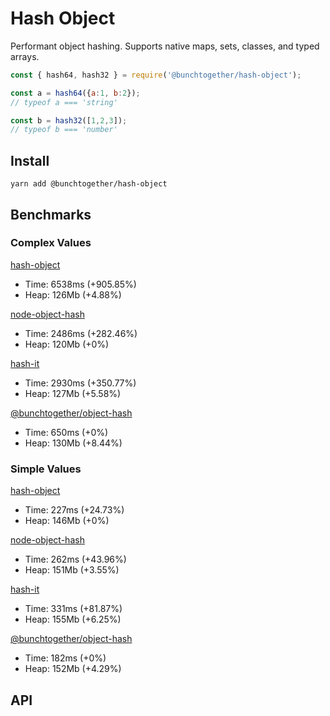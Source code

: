 # Hash Object

Performant object hashing. Supports native maps, sets, classes, and typed arrays.

```js
const { hash64, hash32 } = require('@bunchtogether/hash-object');

const a = hash64({a:1, b:2});
// typeof a === 'string'

const b = hash32([1,2,3]);
// typeof b === 'number'
```
## Install

`yarn add @bunchtogether/hash-object`

## Benchmarks

### Complex Values

[hash-object](https://www.npmjs.com/package/hash-object)
* Time: 6538ms (+905.85%)
* Heap: 126Mb (+4.88%)

[node-object-hash](https://www.npmjs.com/package/node-object-hash)
* Time: 2486ms (+282.46%)
* Heap: 120Mb (+0%)

[hash-it](https://www.npmjs.com/package/hash-it)
* Time: 2930ms (+350.77%)
* Heap: 127Mb (+5.58%)

[@bunchtogether/object-hash](https://www.npmjs.com/package/@bunchtogether/hash-object)
* Time: 650ms (+0%)
* Heap: 130Mb (+8.44%)

### Simple Values

[hash-object](https://www.npmjs.com/package/hash-object)
* Time: 227ms (+24.73%)
* Heap: 146Mb (+0%)

[node-object-hash](https://www.npmjs.com/package/node-object-hash)
* Time: 262ms (+43.96%)
* Heap: 151Mb (+3.55%)

[hash-it](https://www.npmjs.com/package/hash-it)
* Time: 331ms (+81.87%)
* Heap: 155Mb (+6.25%)

[@bunchtogether/object-hash](https://www.npmjs.com/package/@bunchtogether/hash-object)
* Time: 182ms (+0%)
* Heap: 152Mb (+4.29%)


## API

